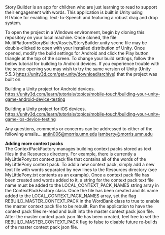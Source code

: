 Story Builder is an app for children who are just learning to read to support their engagement with words. This application is built in Unity using RTVoice for enabling Text-To-Speech and featuring a robust drag and drop system.

To open the project in a Windows environment, begin by cloning this repository on your local machine. Once cloned, the file MultiPlatformStoryBuilder/Assets/StoryBuilder.unity scene file may be double-clicked to open with your installed distribution of Unity. Once opened, modify the build settings for Android and click the Play button triangle at the top of the screen. To change your build settings, follow the below tutorial for building to Android devices. If you experience trouble with the scene opening you may wish to try the same version of Unity (Unity 5.5.3 https://unity3d.com/get-unity/download/archive) that the project was built on. 

Building a Unity project for Android devices.
https://unity3d.com/learn/tutorials/topics/mobile-touch/building-your-unity-game-android-device-testing

Building a Unity project for iOS devices.
https://unity3d.com/learn/tutorials/topics/mobile-touch/building-your-unity-game-ios-device-testing


Any questions, comments or concerns can be addressed to either of the following emails...
antin006@morris.umn.edu
lamberty@morris.umn.edu



<b>Adding more context packs</b> <br>
The ContextPackFactory manages building context packs stored as text files in the Resources directory. For example, there is currently a MyLittlePony.txt context pack file that contains all of the words of the MyLittlePony context pack. To add a new context pack, simply add a new text file with words separated by new lines to the Resources directory (see MyLittlePony.txt contents as an example). Once a context pack file has been created and words added to it, a string for the context pack text file name must be added to the LOCAL_CONTEXT_PACK_NAMES string array in the ContextPackFactory class. Once the file has been created and its name added to the LOCAL_CONTEXT_PACK_NAMES array, set the flag REBUILD_MASTER_CONTEXT_PACK in the WordBank class to true to enable the master context pack file to be rebuilt. Run the application to have the context pack files re-read and built into the master context pack json file. After the master context pack json file has been created, feel free to set the REBUILD_MASTER_CONTEXT_PACK flag to false to disable future re-builds of the master context pack json file.
